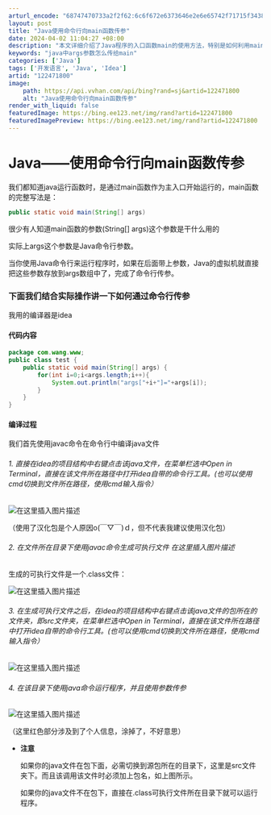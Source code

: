 ```yaml
---
arturl_encode: "68747470733a2f2f62:6c6f672e6373646e2e6e65742f71715f34383137383933332f:61727469636c652f64657461696c732f313232343731383030"
layout: post
title: "Java使用命令行向main函数传参"
date: 2024-04-02 11:04:27 +08:00
description: "本文详细介绍了Java程序的入口函数main的使用方法，特别是如何利用main函数的参数(Strin"
keywords: "java中args参数怎么传给main"
categories: ['Java']
tags: ['开发语言', 'Java', 'Idea']
artid: "122471800"
image:
    path: https://api.vvhan.com/api/bing?rand=sj&artid=122471800
    alt: "Java使用命令行向main函数传参"
render_with_liquid: false
featuredImage: https://bing.ee123.net/img/rand?artid=122471800
featuredImagePreview: https://bing.ee123.net/img/rand?artid=122471800
---
```


# Java——使用命令行向main函数传参

我们都知道java运行函数时，是通过main函数作为主入口开始运行的，main函数的完整写法是：

```java
public static void main(String[] args)

```

很少有人知道main函数的参数(String[] args)这个参数是干什么用的
  
实际上args这个参数是Java命令行参数。
  
当你使用Java命令行来运行程序时，如果在后面带上参数，Java的虚拟机就直接把这些参数存放到args数组中了，完成了命令行传参。

### 下面我们结合实际操作讲一下如何通过命令行传参

我用的编译器是idea

#### 代码内容

```java
package com.wang.www;
public class test {
    public static void main(String[] args) {
        for(int i=0;i<args.length;i++){
            System.out.println("args["+i+"]="+args[i]);
        }
    }
}

```

#### 编译过程

我们首先使用javac命令在命令行中编译java文件

###### 1. 直接在idea的项目结构中右键点击该java文件，在菜单栏选中Open in Terminal，直接在该文件所在路径中打开idea自带的命令行工具。(也可以使用cmd切换到文件所在路径，使用cmd输入指令）

![在这里插入图片描述](https://i-blog.csdnimg.cn/blog_migrate/1ec2e410f7a9b6f9c34db3f715d7f479.png)

（使用了汉化包是个人原因o(￣▽￣)ｄ，但不代表我建议使用汉化包）

###### 2. 在文件所在目录下使用javac命令生成可执行文件 在这里插入图片描述

生成的可执行文件是一个.class文件：
  
![在这里插入图片描述](https://i-blog.csdnimg.cn/blog_migrate/0e4d0988ae49e95ad663d163ced6eb5e.png)

###### 3. 在生成可执行文件之后，在idea的项目结构中右键点击该java文件的包所在的文件夹，即src文件夹，在菜单栏选中Open in Terminal，直接在该文件所在路径中打开idea自带的命令行工具。(也可以使用cmd切换到文件所在路径，使用cmd输入指令）

![在这里插入图片描述](https://i-blog.csdnimg.cn/blog_migrate/853f8527e51a605de309c1e3cc5ee25a.png)

###### 4. 在该目录下使用java命令运行程序，并且使用参数传参

![在这里插入图片描述](https://i-blog.csdnimg.cn/blog_migrate/c491776fe2093a4f90df3b29b3307f96.png)
  
（这里红色部分涉及到了个人信息，涂掉了，不好意思）

* **注意**
    
  如果你的java文件在包下面，必需切换到源包所在的目录下，这里是src文件夹下。而且该调用该文件时必须加上包名，如上图所示。
    
  如果你的java文件不在包下，直接在.class可执行文件所在目录下就可以运行程序。